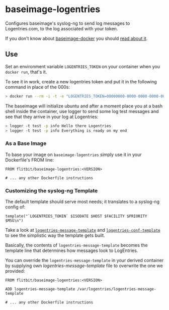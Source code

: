 # baseimage-logentries

Configures baseimage's syslog-ng to send log messages to Logentries.com, to the log associated with your token.

If you don't know about [baseimage-docker](https://github.com/phusion/baseimage-docker) you should [read about it](http://phusion.github.io/baseimage-docker/).

## Use

Set an environment variable `LOGENTRIES_TOKEN` on your container when you `docker run`, that's it.

To see it in work, create a new logentries token and put it in the following command in place of the 000s:

```bash
> docker run --rm -i -t -e "LOGENTRIES_TOKEN=00000000-0000-0000-0000-000000000000" flitbit/baseimage-logentries /sbin/my_init -- /bin/bash
```

The baseimage will initialize ubuntu and after a moment place you at a bash shell inside the container, use logger to send some log test messages and see that they arrive in your log at Logentries:

```bash
> logger -t test -p info Hello there Logentries
> logger -t test -p info Everything is ready on my end
```

### As a Base Image

To base your image on `baseimage-logentries` simply use it in your Dockerfile's FROM line:

```
FROM flitbit/baseimage-logentries:<VERSION>

# ... any other Dockerfile instructions
```

### Customizing the syslog-ng Template

The default template should serve most needs; it translates to a syslog-ng config of:

```
template("`LOGENTRIES_TOKEN` $ISODATE $HOST $FACILITY $PRIORITY $MSG\n")
```

Take a look at [`logentries-message-template`](https://github.com/flitbit/baseimage-logentries/blob/master/logentries-message-template) and [`logentries-conf-template`](https://github.com/flitbit/baseimage-logentries/blob/master/logentries-conf-template) to see the simplistic way the template gets built.

Basically, the contents of `logentries-message-template` becomes the template line that determines how messages look to LogEntries.

You can override the `logentries-message-template` in your derived container by supplying own _logentries-message-template_ file to overwrite the one we provided:

```
FROM flitbit/baseimage-logentries:<VERSION>

ADD logentries-message-template /var/logentries/logentries-message-template

# ... any other Dockerfile instructions
```
